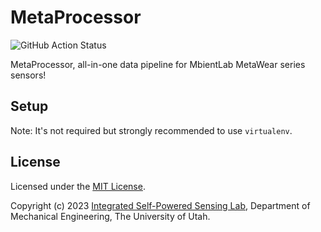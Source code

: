 # MetaProcessor

![GitHub Action Status](https://github.com/StepBroBD/MetaProcessor/actions/workflows/PyPI.yml/badge.svg)

MetaProcessor, all-in-one data pipeline for MbientLab MetaWear series sensors!

## Setup

Note: It's not required but strongly recommended to use `virtualenv`.


## License

Licensed under the [MIT License](/license.md).

Copyright (c) 2023 [Integrated Self-Powered Sensing Lab](https://iss.mech.utah.edu/), Department of Mechanical Engineering, The University of Utah.


